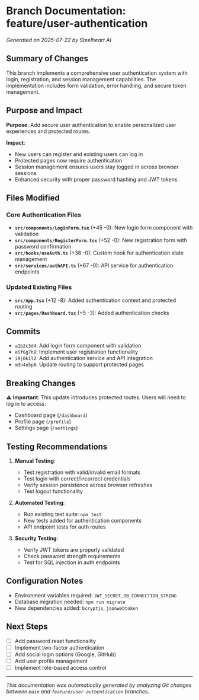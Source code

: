 # Branch Documentation: feature/user-authentication

*Generated on 2025-07-22 by Steelheart AI*

## Summary of Changes

This branch implements a comprehensive user authentication system with login, registration, and session management capabilities. The implementation includes form validation, error handling, and secure token management.

## Purpose and Impact

**Purpose**: Add secure user authentication to enable personalized user experiences and protected routes.

**Impact**: 
- New users can register and existing users can log in
- Protected pages now require authentication
- Session management ensures users stay logged in across browser sessions
- Enhanced security with proper password hashing and JWT tokens

## Files Modified

### Core Authentication Files
- **`src/components/LoginForm.tsx`** (+45 -0): New login form component with validation
- **`src/components/RegisterForm.tsx`** (+52 -0): New registration form with password confirmation
- **`src/hooks/useAuth.ts`** (+38 -0): Custom hook for authentication state management
- **`src/services/authAPI.ts`** (+67 -0): API service for authentication endpoints

### Updated Existing Files
- **`src/App.tsx`** (+12 -8): Added authentication context and protected routing
- **`src/pages/Dashboard.tsx`** (+5 -3): Added authentication checks

## Commits

- `a1b2c3d4`: Add login form component with validation
- `e5f6g7h8`: Implement user registration functionality  
- `i9j0k1l2`: Add authentication service and API integration
- `m3n4o5p6`: Update routing to support protected pages

## Breaking Changes

⚠️ **Important**: This update introduces protected routes. Users will need to log in to access:
- Dashboard page (`/dashboard`)
- Profile page (`/profile`)
- Settings page (`/settings`)

## Testing Recommendations

1. **Manual Testing**:
   - Test registration with valid/invalid email formats
   - Test login with correct/incorrect credentials
   - Verify session persistence across browser refreshes
   - Test logout functionality

2. **Automated Testing**:
   - Run existing test suite: `npm test`
   - New tests added for authentication components
   - API endpoint tests for auth routes

3. **Security Testing**:
   - Verify JWT tokens are properly validated
   - Check password strength requirements
   - Test for SQL injection in auth endpoints

## Configuration Notes

- Environment variables required: `JWT_SECRET`, `DB_CONNECTION_STRING`
- Database migration needed: `npm run migrate`
- New dependencies added: `bcryptjs`, `jsonwebtoken`

## Next Steps

- [ ] Add password reset functionality
- [ ] Implement two-factor authentication
- [ ] Add social login options (Google, GitHub)
- [ ] Add user profile management
- [ ] Implement role-based access control

---
*This documentation was automatically generated by analyzing Git changes between `main` and `feature/user-authentication` branches.*

